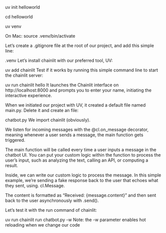 uv init helloworld

cd helloworld

uv venv


On Mac:
source .venv/bin/activate

Let’s create a .gitignore file at the root of our project, and add this simple line:

.venv
Let’s install chainlit with our preferred tool, UV:

uv add chainlit
Test if it works by running this simple command line to start the chainlit server:

uv run chainlit hello
It launches the Chainlit interface on http://localhost:8000 and prompts you to enter your name, initiating the interactive experience.

When we initiated our project with UV, it created a default file named main.py. Delete it and create an file:

chatbot.py
We import chainlit (obviously).

We listen for incoming messages with the @cl.on_message decorator, meaning whenever a user sends a message, the main function gets triggered.

The main function will be called every time a user inputs a message in the chatbot UI. You can put your custom logic within the function to process the user’s input, such as analyzing the text, calling an API, or computing a result.

Inside, we can write our custom logic to process the message. In this simple example, we’re sending a fake response back to the user that echoes what they sent, using. cl.Message.

The content is formatted as “Received: {message.content}” and then sent back to the user asynchronously with .send().

Let’s test it with the run command of chainlit:

uv run chainlit run chatbot.py -w
Note: the -w parameter enables hot reloading when we change our code
